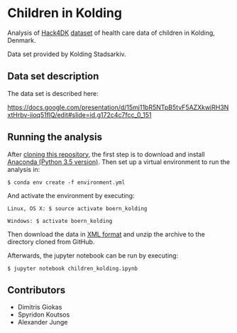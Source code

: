 # Children in Kolding

Analysis of [Hack4DK](https://hack4.dk/) [dataset](https://docs.google.com/spreadsheets/d/1hDJItyQqaeRTbo30C1y4fHPzp4Q4tlQHoCCKSJwv2iQ/edit#gid=0)
of health care data of children in Kolding, Denmark.

Data set provided by Kolding Stadsarkiv.

## Data set description

The data set is described here:

https://docs.google.com/presentation/d/15mj11bR5NTpB5tvF5AZXkwjRH3NxtHrbv-iioq51flQ/edit#slide=id.g172c4c7fcc_0_151

## Running the analysis

After [cloning this repository](https://help.github.com/articles/cloning-a-repository/),
the first step is to download and install [Anaconda (Python 3.5 version)](https://www.continuum.io/downloads).
Then set up a virtual environment to run the analysis in:

```
$ conda env create -f environment.yml
```

And activate the environment by executing:

```
Linux, OS X: $ source activate boern_kolding

Windows: $ activate boern_kolding
```

Then download the data in [XML format](http://www.komda.dk/hack4dk/KoldingKommune/BoernXML.zip) and unzip
the archive to the directory cloned from GitHub.

Afterwards, the jupyter notebook can be run by executing:

```
$ jupyter notebook children_kolding.ipynb
```

## Contributors

- Dimitris Giokas
- Spyridon Koutsos
- Alexander Junge 


